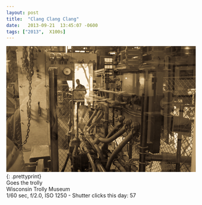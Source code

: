 ```yaml
---
layout: post
title:  "Clang Clang Clang"
date:   2013-09-21  13:45:07 -0600
tags: ["2013",  X100s]
---
```

![:title](/images/2013/2013_0921_DSCF8509.jpg)
{: .prettyprint}  
Goes the trolly  
Wisconsin Trolly Museum  
1/60 sec, f/2.0, ISO 1250 - Shutter clicks this day: 57